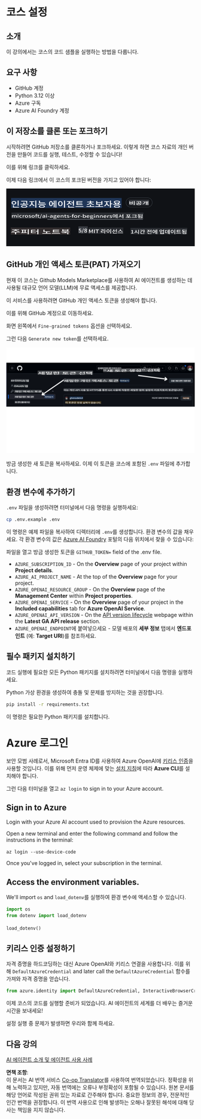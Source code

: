 <!--
CO_OP_TRANSLATOR_METADATA:
{
  "original_hash": "366bc6709dd95b8a32ec7c705b0f179c",
  "translation_date": "2025-03-28T13:40:17+00:00",
  "source_file": "00-course-setup\\README.md",
  "language_code": "ko"
}
-->
# 코스 설정

## 소개

이 강의에서는 코스의 코드 샘플을 실행하는 방법을 다룹니다.

## 요구 사항

- GitHub 계정
- Python 3.12 이상
- Azure 구독
- Azure AI Foundry 계정

## 이 저장소를 클론 또는 포크하기

시작하려면 GitHub 저장소를 클론하거나 포크하세요. 이렇게 하면 코스 자료의 개인 버전을 만들어 코드를 실행, 테스트, 수정할 수 있습니다!

이를 위해 링크를 클릭하세요.

이제 다음 링크에서 이 코스의 포크된 버전을 가지고 있어야 합니다:

![포크된 저장소](../../../translated_images/forked-repo.eea246a73044cc984a1e462349e36e7336204f00785e3187b7399905feeada07.ko.png)

## GitHub 개인 액세스 토큰(PAT) 가져오기

현재 이 코스는 Github Models Marketplace를 사용하여 AI 에이전트를 생성하는 데 사용될 대규모 언어 모델(LLM)에 무료 액세스를 제공합니다.

이 서비스를 사용하려면 GitHub 개인 액세스 토큰을 생성해야 합니다.

이를 위해 GitHub 계정으로 이동하세요.

화면 왼쪽에서 `Fine-grained tokens` 옵션을 선택하세요.

그런 다음 `Generate new token`를 선택하세요.

![토큰 생성](../../../translated_images/generate-token.361ec40abe59b84ac68d63c23e2b6854d6fad82bd4e41feb98fc0e6f030e8ef7.ko.png)

방금 생성한 새 토큰을 복사하세요. 이제 이 토큰을 코스에 포함된 `.env` 파일에 추가합니다.

## 환경 변수에 추가하기

`.env` 파일을 생성하려면 터미널에서 다음 명령을 실행하세요:

```bash
cp .env.example .env
```

이 명령은 예제 파일을 복사하여 디렉터리에 `.env`를 생성합니다. 환경 변수의 값을 채우세요. 각 환경 변수의 값은 [Azure AI Foundry](https://ai.azure.com?WT.mc_id=academic-105485-koreyst) 포털의 다음 위치에서 찾을 수 있습니다:

파일을 열고 방금 생성한 토큰을 `GITHUB_TOKEN=` field of the .env file. 
- `AZURE_SUBSCRIPTION_ID` - On the **Overview** page of your project within **Project details**.
- `AZURE_AI_PROJECT_NAME` - At the top of the **Overview** page for your project.
- `AZURE_OPENAI_RESOURCE_GROUP` - On the **Overview** page of the **Management Center** within **Project properties**.
- `AZURE_OPENAI_SERVICE` - On the **Overview** page of your project in the **Included capabilities** tab for **Azure OpenAI Service**.
- `AZURE_OPENAI_API_VERSION` - On the [API version lifecycle](https://learn.microsoft.com/azure/ai-services/openai/api-version-deprecation#latest-ga-api-release?WT.mc_id=academic-105485-koreyst) webpage within the **Latest GA API release** section.
- `AZURE_OPENAI_ENDPOINT`에 붙여넣으세요 - 모델 배포의 **세부 정보** 탭에서 **엔드포인트** (예: **Target URI**)를 참조하세요.

## 필수 패키지 설치하기

코드 실행에 필요한 모든 Python 패키지를 설치하려면 터미널에서 다음 명령을 실행하세요.

Python 가상 환경을 생성하여 충돌 및 문제를 방지하는 것을 권장합니다.

```bash
pip install -r requirements.txt
```

이 명령은 필요한 Python 패키지를 설치합니다.

# Azure 로그인

보안 모범 사례로서, Microsoft Entra ID를 사용하여 Azure OpenAI에 [키리스 인증](https://learn.microsoft.com/azure/developer/ai/keyless-connections?tabs=csharp%2Cazure-cli?WT.mc_id=academic-105485-koreyst)을 사용할 것입니다. 이를 위해 먼저 운영 체제에 맞는 [설치 지침](https://learn.microsoft.com/cli/azure/install-azure-cli?WT.mc_id=academic-105485-koreyst)에 따라 **Azure CLI**를 설치해야 합니다.

그런 다음 터미널을 열고 `az login` to sign in to your Azure account.

## Sign in to Azure

Login with your Azure AI account used to provision the Azure resources.

Open a new terminal and enter the following command and follow the instructions in the terminal:

`az login --use-device-code`

Once you've logged in, select your subscription in the terminal.

## Access the environment variables.

We'll import `os` and `load_dotenv`를 실행하여 환경 변수에 액세스할 수 있습니다.

```python
import os
from dotenv import load_dotenv

load_dotenv()
```

## 키리스 인증 설정하기

자격 증명을 하드코딩하는 대신 Azure OpenAI와 키리스 연결을 사용합니다. 이를 위해 `DefaultAzureCredential` and later call the `DefaultAzureCredential` 함수를 가져와 자격 증명을 얻습니다.

```python
from azure.identity import DefaultAzureCredential, InteractiveBrowserCredential
```

이제 코스의 코드를 실행할 준비가 되었습니다. AI 에이전트의 세계를 더 배우는 즐거운 시간을 보내세요!

설정 실행 중 문제가 발생하면 우리와 함께 하세요.

## 다음 강의

[AI 에이전트 소개 및 에이전트 사용 사례](../01-intro-to-ai-agents/README.md)

**면책 조항**:  
이 문서는 AI 번역 서비스 [Co-op Translator](https://github.com/Azure/co-op-translator)를 사용하여 번역되었습니다. 정확성을 위해 노력하고 있지만, 자동 번역에는 오류나 부정확성이 포함될 수 있습니다. 원본 문서를 해당 언어로 작성된 권위 있는 자료로 간주해야 합니다. 중요한 정보의 경우, 전문적인 인간 번역을 권장합니다. 이 번역 사용으로 인해 발생하는 오해나 잘못된 해석에 대해 당사는 책임을 지지 않습니다.
